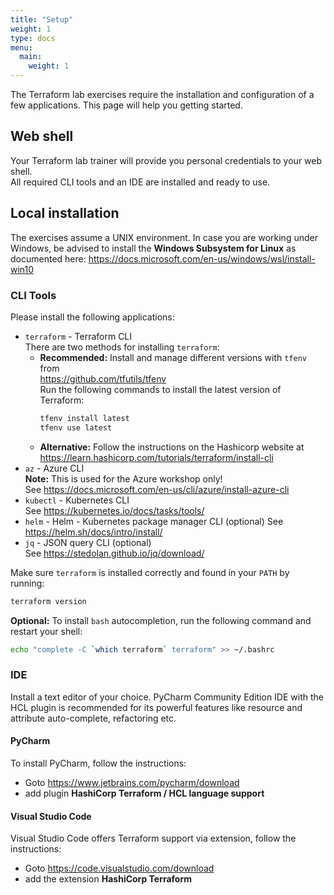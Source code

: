 ```yaml
---
title: "Setup"
weight: 1
type: docs
menu:
  main:
    weight: 1
---
```


The Terraform lab exercises require the installation and configuration of a few applications. This page will
help you getting started.

## Web shell

Your Terraform lab trainer will provide you personal credentials to your web shell.  
All required CLI tools and an IDE are installed and ready to use.

## Local installation

The exercises assume a UNIX environment. In case you are working under Windows, be advised to install the
**Windows Subsystem for Linux** as documented here: https://docs.microsoft.com/en-us/windows/wsl/install-win10

### CLI Tools

Please install the following applications:

* `terraform` - Terraform CLI  
  There are two methods for installing `terraform`:
  * **Recommended:** Install and manage different versions with `tfenv` from  
    https://github.com/tfutils/tfenv  
    Run the following commands to install the latest version of Terraform:
    ```bash
    tfenv install latest
    tfenv use latest    
    ```
  * **Alternative:** Follow the instructions on the Hashicorp website at  
  https://learn.hashicorp.com/tutorials/terraform/install-cli
* `az` - Azure CLI  
   **Note:** This is used for the Azure workshop only!  
   See https://docs.microsoft.com/en-us/cli/azure/install-azure-cli
* `kubectl` - Kubernetes CLI  
   See https://kubernetes.io/docs/tasks/tools/
* `helm` - Helm - Kubernetes package manager CLI (optional)
   See https://helm.sh/docs/intro/install/
* `jq` - JSON query CLI (optional)  
  See https://stedolan.github.io/jq/download/

Make sure `terraform` is installed correctly and found in your `PATH` by running:

```bash
terraform version
```

**Optional:** To install `bash` autocompletion, run the following command and restart your shell:

```bash
echo "complete -C `which terraform` terraform" >> ~/.bashrc
```

### IDE

Install a text editor of your choice. PyCharm Community Edition IDE with the HCL plugin is recommended for its
powerful features like resource and attribute auto-complete, refactoring etc.

#### PyCharm

To install PyCharm, follow the instructions:
* Goto https://www.jetbrains.com/pycharm/download
* add plugin **HashiCorp Terraform / HCL language support**

#### Visual Studio Code

Visual Studio Code offers Terraform support via extension, follow the instructions:
* Goto https://code.visualstudio.com/download 
* add the extension **HashiCorp Terraform**
